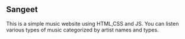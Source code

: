 ## Sangeet
This is a simple music website using HTML,CSS and JS. You can listen various types of music categorized by artist names and types. 
